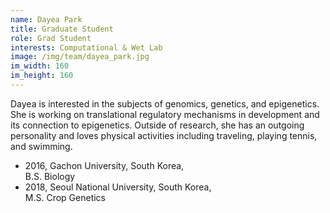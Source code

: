 ```yaml
---
name: Dayea Park
title: Graduate Student
role: Grad Student
interests: Computational & Wet Lab
image: /img/team/dayea_park.jpg
im_width: 160
im_height: 160       
---
```

Dayea is interested in the subjects of genomics, genetics, and epigenetics. She is working on translational regulatory mechanisms in development and its connection to epigenetics. Outside of research, she has an outgoing personality and loves physical activities including traveling, playing tennis, and swimming.

* 2016, Gachon University, South Korea,  
B.S. Biology  
* 2018, Seoul National University, South Korea,  
M.S. Crop Genetics  

